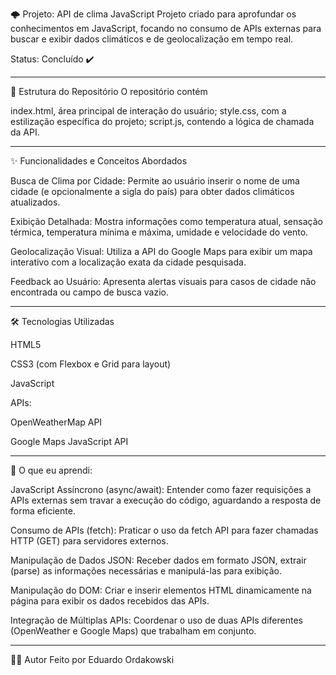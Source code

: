 🌩️ Projeto: API de clima JavaScript
Projeto criado para aprofundar os conhecimentos em JavaScript, focando no consumo de APIs externas para buscar 
e exibir dados climáticos e de geolocalização em tempo real.

Status: Concluído ✔️

-----------------------------------------------------------------------------------------------------------------------------------

📂 Estrutura do Repositório
O repositório contém

index.html, área principal de interação do usuário;
style.css, com a estilização específica do projeto;
script.js, contendo a lógica de chamada da API.

-----------------------------------------------------------------------------------------------------------------------------------

✨ Funcionalidades e Conceitos Abordados

Busca de Clima por Cidade: Permite ao usuário inserir o nome de uma cidade (e opcionalmente a sigla do país) para obter dados climáticos atualizados.

Exibição Detalhada: Mostra informações como temperatura atual, sensação térmica, temperatura mínima e máxima, umidade e velocidade do vento.

Geolocalização Visual: Utiliza a API do Google Maps para exibir um mapa interativo com a localização exata da cidade pesquisada.

Feedback ao Usuário: Apresenta alertas visuais para casos de cidade não encontrada ou campo de busca vazio.

-----------------------------------------------------------------------------------------------------------------------------------

🛠️ Tecnologias Utilizadas

HTML5

CSS3 (com Flexbox e Grid para layout)

JavaScript 

APIs:

OpenWeatherMap API

Google Maps JavaScript API

-----------------------------------------------------------------------------------------------------------------------------------

🧠 O que eu aprendi:

JavaScript Assíncrono (async/await): Entender como fazer requisições a APIs externas sem travar a execução do código, aguardando a resposta de forma eficiente.

Consumo de APIs (fetch): Praticar o uso da fetch API para fazer chamadas HTTP (GET) para servidores externos.

Manipulação de Dados JSON: Receber dados em formato JSON, extrair (parse) as informações necessárias e manipulá-las para exibição.

Manipulação do DOM: Criar e inserir elementos HTML dinamicamente na página para exibir os dados recebidos das APIs.

Integração de Múltiplas APIs: Coordenar o uso de duas APIs diferentes (OpenWeather e Google Maps) que trabalham em conjunto.

-----------------------------------------------------------------------------------------------------------------------------------

👨‍💻 Autor
Feito por Eduardo Ordakowski
